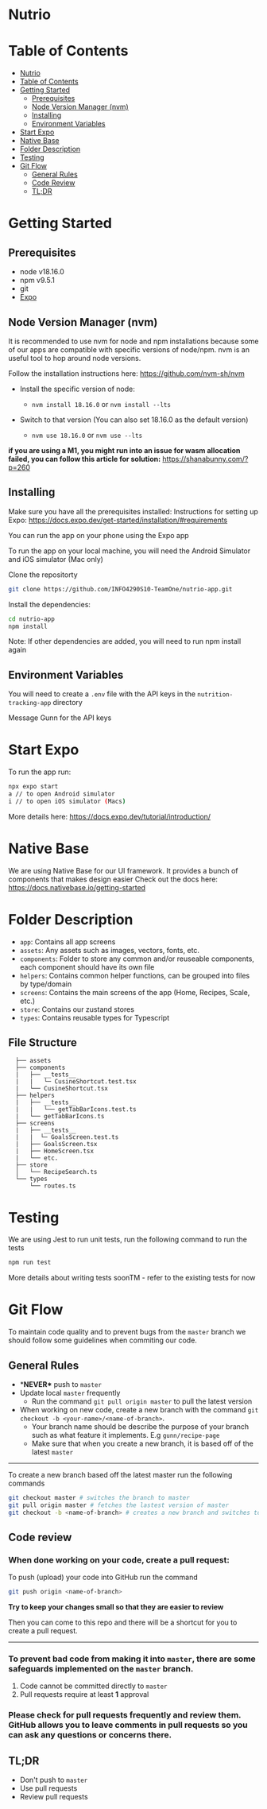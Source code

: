 # Nutrio

# Table of Contents

- [Nutrio](#nutrio)
- [Table of Contents](#table-of-contents)
- [Getting Started](#getting-started)
  - [Prerequisites](#prerequisites)
  - [Node Version Manager (nvm)](#node-version-manager-nvm)
  - [Installing](#installing)
  - [Environment Variables](#environment-variables)
- [Start Expo](#start-expo)
- [Native Base](#native-base)
- [Folder Description](#folder-description)
- [Testing](#testing)
- [Git Flow](#git-flow)
  - [General Rules](#general-rules)
  - [Code Review](#code-review)
  - [TL;DR](#tldr)

# Getting Started

## Prerequisites

- node v18.16.0
- npm v9.5.1
- git
- [Expo](https://docs.expo.dev/get-started/installation/#requirements)

## Node Version Manager (nvm)

It is recommended to use nvm for node and npm installations because some of our apps are compatible with specific versions of node/npm. nvm is an useful tool to hop around node versions.

Follow the installation instructions here: https://github.com/nvm-sh/nvm

- Install the specific version of node:

  - `nvm install 18.16.0` or `nvm install --lts`

- Switch to that version (You can also set 18.16.0 as the default version)
  - `nvm use 18.16.0` or `nvm use --lts`

**if you are using a M1, you might run into an issue for wasm allocation failed, you can follow this article for solution:** https://shanabunny.com/?p=260

## Installing

Make sure you have all the prerequisites installed:
Instructions for setting up Expo: https://docs.expo.dev/get-started/installation/#requirements

You can run the app on your phone using the Expo app

To run the app on your local machine, you will need the Android Simulator and iOS simulator (Mac only)

Clone the repositorty

```sh
git clone https://github.com/INFO4290S10-TeamOne/nutrio-app.git
```

Install the dependencies:

```sh
cd nutrio-app
npm install
```

Note: If other dependencies are added, you will need to run npm install again

## Environment Variables

You will need to create a `.env` file with the API keys in the `nutrition-tracking-app` directory

Message Gunn for the API keys

# Start Expo

To run the app run:

```sh
npx expo start
a // to open Android simulator
i // to open iOS simulator (Macs)
```

More details here: https://docs.expo.dev/tutorial/introduction/

# Native Base

We are using Native Base for our UI framework. It provides a bunch of components that makes design easier
Check out the docs here: https://docs.nativebase.io/getting-started

# Folder Description

- `app`: Contains all app screens
- `assets`: Any assets such as images, vectors, fonts, etc.
- `components`: Folder to store any common and/or reuseable components, each component should have its own file
- `helpers`: Contains common helper functions, can be grouped into files by type/domain
- `screens`: Contains the main screens of the app (Home, Recipes, Scale, etc.)
- `store`: Contains our zustand stores
- `types`: Contains reusable types for Typescript

## File Structure
```
  ├── assets
  ├── components
  |   ├── __tests__
  |   |   └─ CusineShortcut.test.tsx
  |   └── CusineShortcut.tsx
  ├── helpers
  |   ├── __tests__
  |   |   └── getTabBarIcons.test.ts
  |   └── getTabBarIcons.ts
  ├── screens
  |   ├── __tests__
  |   |  └─ GoalsScreen.test.ts
  |   ├── GoalsScreen.tsx
  |   ├── HomeScreen.tsx
  |   └── etc.
  ├── store
  │   └── RecipeSearch.ts
  └── types
      └── routes.ts
```
# Testing

We are using Jest to run unit tests, run the following command to run the tests

```bash
npm run test
```

More details about writing tests soonTM - refer to the existing tests for now

# Git Flow

To maintain code quality and to prevent bugs from the `master` branch we should follow some guidelines when commiting our code.

## General Rules

- \***NEVER\*** push to `master`
- Update local `master` frequently
  - Run the command `git pull origin master` to pull the latest version
- When working on new code, create a new branch with the command `git checkout -b <your-name>/<name-of-branch>`.
  - Your branch name should be describe the purpose of your branch such as what feature it implements. E.g `gunn/recipe-page`
  - Make sure that when you create a new branch, it is based off of the latest `master`

---
To create a new branch based off the latest master run the following commands
```bash
git checkout master # switches the branch to master
git pull origin master # fetches the lastest version of master
git checkout -b <name-of-branch> # creates a new branch and switches to it
```

## Code review
### When done working on your code, create a pull request:

To push (upload) your code into GitHub run the command 
```bash
git push origin <name-of-branch>
```

**Try to keep your changes small so that they are easier to review**

Then you can come to this repo and there will be a shortcut for you to create a pull request.

---

### To prevent bad code from making it into `master`, there are some safeguards implemented on the `master` branch.
1. Code cannot be committed directly to `master`
2. Pull requests require at least **1** approval

### **Please check for pull requests frequently and review them. GitHub allows you to leave comments in pull requests so you can ask any questions or concerns there.**

## TL;DR
- Don't push to `master`
- Use pull requests
- Review pull requests
